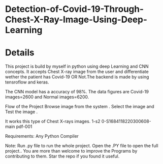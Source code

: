 # Detection-of-Covid-19-Through-Chest-X-Ray-Image-Using-Deep-Learning

# Details
This project is build by myself in python using deep Learning and CNN concepts. It accepts Chest X-ray image from the user and differentiate wether the patient has Covid-19 OR Not.The backend is made by using tensroflow and keras.

The CNN model has a accuracy of 98%. The data figures are Covid-19 images=2600 and Normal images=6200.

Flow of the Project
Browse image from the system . Select the image and Test the image . 


It works this type of Chest X-rays images. 1-s2 0-S1684118220300608-main pdf-001

Requirements:
Any Python Compiler

Note:
Run .py file to run the whole project. Open the .PY file to open the full project.. You are more than welcome to improve the Programs by contributing to them. Star the repo if you found it useful.

